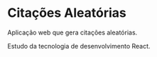 # Citações Aleatórias

Aplicação web que gera citações aleatórias.

Estudo da tecnologia de desenvolvimento React.
